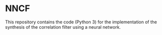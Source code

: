 # NNCF

This repository contains the code (Python 3) for the implementation of the synthesis of the correlation filter using a neural network.
